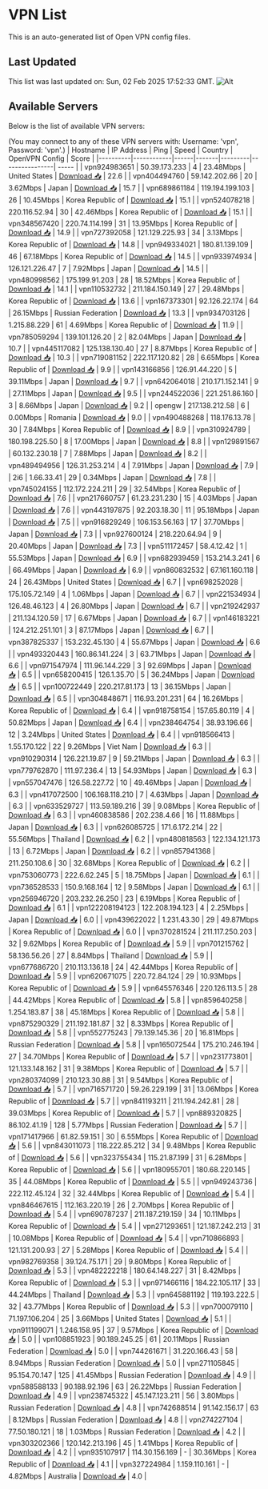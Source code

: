 # VPN List

This is an auto-generated list of Open VPN config files.

## Last Updated

This list was last updated on: Sun, 02 Feb 2025 17:52:33 GMT.
![Alt](https://repobeats.axiom.co/api/embed/186b98318ef1479477931607c1ad7d823f12451f.svg "Repobeats analytics image")

## Available Servers

Below is the list of available VPN servers:

(You may connect to any of these VPN servers with: Username: 'vpn', Password: 'vpn'.)
| Hostname | IP Address | Ping | Speed | Country | OpenVPN Config | Score |
|----------|------------|------|-------|---------|----------------| ----- |
| vpn924983651 | 50.39.173.233 | 4 | 23.48Mbps | United States | [Download 📥](./configs/server_0_US.ovpn) | 22.6 |
| vpn404494760 | 59.142.202.66 | 20 | 3.62Mbps | Japan | [Download 📥](./configs/server_1_JP.ovpn) | 15.7 |
| vpn689861184 | 119.194.199.103 | 26 | 10.45Mbps | Korea Republic of | [Download 📥](./configs/server_2_KR.ovpn) | 15.1 |
| vpn524078218 | 220.116.52.94 | 30 | 42.46Mbps | Korea Republic of | [Download 📥](./configs/server_3_KR.ovpn) | 15.1 |
| vpn348567420 | 220.74.114.199 | 31 | 13.95Mbps | Korea Republic of | [Download 📥](./configs/server_4_KR.ovpn) | 14.9 |
| vpn727392058 | 121.129.225.93 | 34 | 3.13Mbps | Korea Republic of | [Download 📥](./configs/server_5_KR.ovpn) | 14.8 |
| vpn949334021 | 180.81.139.109 | 46 | 67.18Mbps | Korea Republic of | [Download 📥](./configs/server_6_KR.ovpn) | 14.5 |
| vpn933974934 | 126.121.226.47 | 7 | 7.92Mbps | Japan | [Download 📥](./configs/server_7_JP.ovpn) | 14.5 |
| vpn480998562 | 175.199.91.203 | 28 | 18.52Mbps | Korea Republic of | [Download 📥](./configs/server_8_KR.ovpn) | 14.1 |
| vpn110532732 | 211.184.150.149 | 27 | 29.48Mbps | Korea Republic of | [Download 📥](./configs/server_9_KR.ovpn) | 13.6 |
| vpn167373301 | 92.126.22.174 | 64 | 26.15Mbps | Russian Federation | [Download 📥](./configs/server_10_RU.ovpn) | 13.3 |
| vpn934703126 | 1.215.88.229 | 61 | 4.69Mbps | Korea Republic of | [Download 📥](./configs/server_11_KR.ovpn) | 11.9 |
| vpn785059294 | 139.101.126.20 | 2 | 82.04Mbps | Japan | [Download 📥](./configs/server_12_JP.ovpn) | 10.7 |
| vpn445117082 | 125.138.130.40 | 27 | 8.87Mbps | Korea Republic of | [Download 📥](./configs/server_13_KR.ovpn) | 10.3 |
| vpn719081152 | 222.117.120.82 | 28 | 6.65Mbps | Korea Republic of | [Download 📥](./configs/server_14_KR.ovpn) | 9.9 |
| vpn143166856 | 126.91.44.220 | 5 | 39.11Mbps | Japan | [Download 📥](./configs/server_15_JP.ovpn) | 9.7 |
| vpn642064018 | 210.171.152.141 | 9 | 27.11Mbps | Japan | [Download 📥](./configs/server_16_JP.ovpn) | 9.5 |
| vpn244522036 | 221.251.86.160 | 3 | 8.66Mbps | Japan | [Download 📥](./configs/server_17_JP.ovpn) | 9.2 |
| opengw | 217.138.212.58 | 6 | 0.00Mbps | Romania | [Download 📥](./configs/server_18_RO.ovpn) | 9.0 |
| vpn490488268 | 118.176.13.78 | 30 | 7.84Mbps | Korea Republic of | [Download 📥](./configs/server_19_KR.ovpn) | 8.9 |
| vpn310924789 | 180.198.225.50 | 8 | 17.00Mbps | Japan | [Download 📥](./configs/server_20_JP.ovpn) | 8.8 |
| vpn129891567 | 60.132.230.18 | 7 | 7.88Mbps | Japan | [Download 📥](./configs/server_21_JP.ovpn) | 8.2 |
| vpn489494956 | 126.31.253.214 | 4 | 7.91Mbps | Japan | [Download 📥](./configs/server_22_JP.ovpn) | 7.9 |
| 2i6 | 1.66.33.41 | 29 | 0.34Mbps | Japan | [Download 📥](./configs/server_23_JP.ovpn) | 7.8 |
| vpn745024155 | 112.172.224.211 | 29 | 32.54Mbps | Korea Republic of | [Download 📥](./configs/server_24_KR.ovpn) | 7.6 |
| vpn217660757 | 61.23.231.230 | 15 | 4.03Mbps | Japan | [Download 📥](./configs/server_25_JP.ovpn) | 7.6 |
| vpn443197875 | 92.203.18.30 | 11 | 95.18Mbps | Japan | [Download 📥](./configs/server_26_JP.ovpn) | 7.5 |
| vpn916829249 | 106.153.56.163 | 17 | 37.70Mbps | Japan | [Download 📥](./configs/server_27_JP.ovpn) | 7.3 |
| vpn927600124 | 218.220.64.94 | 9 | 20.40Mbps | Japan | [Download 📥](./configs/server_28_JP.ovpn) | 7.3 |
| vpn511172457 | 58.4.12.42 | 1 | 55.53Mbps | Japan | [Download 📥](./configs/server_29_JP.ovpn) | 6.9 |
| vpn682939459 | 153.214.3.241 | 6 | 66.49Mbps | Japan | [Download 📥](./configs/server_30_JP.ovpn) | 6.9 |
| vpn860832532 | 67.161.160.118 | 24 | 26.43Mbps | United States | [Download 📥](./configs/server_31_US.ovpn) | 6.7 |
| vpn698252028 | 175.105.72.149 | 4 | 1.06Mbps | Japan | [Download 📥](./configs/server_32_JP.ovpn) | 6.7 |
| vpn221534934 | 126.48.46.123 | 4 | 26.80Mbps | Japan | [Download 📥](./configs/server_33_JP.ovpn) | 6.7 |
| vpn219242937 | 211.134.120.59 | 17 | 6.67Mbps | Japan | [Download 📥](./configs/server_34_JP.ovpn) | 6.7 |
| vpn146183221 | 124.212.251.101 | 3 | 87.17Mbps | Japan | [Download 📥](./configs/server_35_JP.ovpn) | 6.7 |
| vpn387825337 | 153.232.45.130 | 4 | 55.67Mbps | Japan | [Download 📥](./configs/server_36_JP.ovpn) | 6.6 |
| vpn493320443 | 160.86.141.224 | 3 | 63.71Mbps | Japan | [Download 📥](./configs/server_37_JP.ovpn) | 6.6 |
| vpn971547974 | 111.96.144.229 | 3 | 92.69Mbps | Japan | [Download 📥](./configs/server_38_JP.ovpn) | 6.5 |
| vpn658200415 | 126.1.35.70 | 5 | 36.24Mbps | Japan | [Download 📥](./configs/server_39_JP.ovpn) | 6.5 |
| vpn100722449 | 220.217.81.173 | 13 | 36.15Mbps | Japan | [Download 📥](./configs/server_40_JP.ovpn) | 6.5 |
| vpn304848671 | 116.93.201.231 | 64 | 16.26Mbps | Korea Republic of | [Download 📥](./configs/server_41_KR.ovpn) | 6.4 |
| vpn918758154 | 157.65.80.119 | 4 | 50.82Mbps | Japan | [Download 📥](./configs/server_42_JP.ovpn) | 6.4 |
| vpn238464754 | 38.93.196.66 | 12 | 3.24Mbps | United States | [Download 📥](./configs/server_43_US.ovpn) | 6.4 |
| vpn918566413 | 1.55.170.122 | 22 | 9.26Mbps | Viet Nam | [Download 📥](./configs/server_44_VN.ovpn) | 6.3 |
| vpn910290314 | 126.221.19.87 | 9 | 59.21Mbps | Japan | [Download 📥](./configs/server_45_JP.ovpn) | 6.3 |
| vpn779762870 | 111.97.236.4 | 13 | 54.93Mbps | Japan | [Download 📥](./configs/server_46_JP.ovpn) | 6.3 |
| vpn557047476 | 126.58.227.72 | 10 | 49.46Mbps | Japan | [Download 📥](./configs/server_47_JP.ovpn) | 6.3 |
| vpn417072500 | 106.168.118.210 | 7 | 4.63Mbps | Japan | [Download 📥](./configs/server_48_JP.ovpn) | 6.3 |
| vpn633529727 | 113.59.189.216 | 39 | 9.08Mbps | Korea Republic of | [Download 📥](./configs/server_49_KR.ovpn) | 6.3 |
| vpn460838586 | 202.238.4.66 | 16 | 11.88Mbps | Japan | [Download 📥](./configs/server_50_JP.ovpn) | 6.3 |
| vpn626085725 | 171.6.172.214 | 22 | 55.56Mbps | Thailand | [Download 📥](./configs/server_51_TH.ovpn) | 6.2 |
| vpn480818563 | 122.134.121.173 | 13 | 6.72Mbps | Japan | [Download 📥](./configs/server_52_JP.ovpn) | 6.2 |
| vpn857941368 | 211.250.108.6 | 30 | 32.68Mbps | Korea Republic of | [Download 📥](./configs/server_53_KR.ovpn) | 6.2 |
| vpn753060773 | 222.6.62.245 | 5 | 18.75Mbps | Japan | [Download 📥](./configs/server_54_JP.ovpn) | 6.1 |
| vpn736528533 | 150.9.168.164 | 12 | 9.58Mbps | Japan | [Download 📥](./configs/server_55_JP.ovpn) | 6.1 |
| vpn256946720 | 203.232.26.250 | 23 | 6.19Mbps | Korea Republic of | [Download 📥](./configs/server_56_KR.ovpn) | 6.1 |
| vpn122208194123 | 122.208.194.123 | 4 | 2.25Mbps | Japan | [Download 📥](./configs/server_57_JP.ovpn) | 6.0 |
| vpn439622022 | 1.231.43.30 | 29 | 49.87Mbps | Korea Republic of | [Download 📥](./configs/server_58_KR.ovpn) | 6.0 |
| vpn370281524 | 211.117.250.203 | 32 | 9.62Mbps | Korea Republic of | [Download 📥](./configs/server_59_KR.ovpn) | 5.9 |
| vpn701215762 | 58.136.56.26 | 27 | 8.84Mbps | Thailand | [Download 📥](./configs/server_60_TH.ovpn) | 5.9 |
| vpn677686720 | 210.113.136.18 | 24 | 42.44Mbps | Korea Republic of | [Download 📥](./configs/server_61_KR.ovpn) | 5.9 |
| vpn620671075 | 220.72.84.124 | 29 | 10.93Mbps | Korea Republic of | [Download 📥](./configs/server_62_KR.ovpn) | 5.9 |
| vpn645576346 | 220.126.113.5 | 28 | 44.42Mbps | Korea Republic of | [Download 📥](./configs/server_63_KR.ovpn) | 5.8 |
| vpn859640258 | 1.254.183.87 | 38 | 45.18Mbps | Korea Republic of | [Download 📥](./configs/server_64_KR.ovpn) | 5.8 |
| vpn875290329 | 211.192.181.87 | 32 | 8.33Mbps | Korea Republic of | [Download 📥](./configs/server_65_KR.ovpn) | 5.8 |
| vpn552775243 | 79.139.145.36 | 20 | 16.81Mbps | Russian Federation | [Download 📥](./configs/server_66_RU.ovpn) | 5.8 |
| vpn165072544 | 175.210.246.194 | 27 | 34.70Mbps | Korea Republic of | [Download 📥](./configs/server_67_KR.ovpn) | 5.7 |
| vpn231773801 | 121.133.148.162 | 31 | 9.38Mbps | Korea Republic of | [Download 📥](./configs/server_68_KR.ovpn) | 5.7 |
| vpn280374099 | 210.123.30.88 | 31 | 9.54Mbps | Korea Republic of | [Download 📥](./configs/server_69_KR.ovpn) | 5.7 |
| vpn716571720 | 59.26.229.199 | 31 | 13.06Mbps | Korea Republic of | [Download 📥](./configs/server_70_KR.ovpn) | 5.7 |
| vpn841193211 | 211.194.242.81 | 28 | 39.03Mbps | Korea Republic of | [Download 📥](./configs/server_71_KR.ovpn) | 5.7 |
| vpn889320825 | 86.102.41.19 | 128 | 5.77Mbps | Russian Federation | [Download 📥](./configs/server_72_RU.ovpn) | 5.7 |
| vpn171417966 | 61.82.59.151 | 30 | 6.55Mbps | Korea Republic of | [Download 📥](./configs/server_73_KR.ovpn) | 5.6 |
| vpn843011073 | 118.222.85.212 | 34 | 9.48Mbps | Korea Republic of | [Download 📥](./configs/server_74_KR.ovpn) | 5.6 |
| vpn323755434 | 115.21.87.199 | 31 | 6.28Mbps | Korea Republic of | [Download 📥](./configs/server_75_KR.ovpn) | 5.6 |
| vpn180955701 | 180.68.220.145 | 35 | 44.08Mbps | Korea Republic of | [Download 📥](./configs/server_76_KR.ovpn) | 5.5 |
| vpn949243736 | 222.112.45.124 | 32 | 32.44Mbps | Korea Republic of | [Download 📥](./configs/server_77_KR.ovpn) | 5.4 |
| vpn846467615 | 112.163.220.19 | 26 | 2.70Mbps | Korea Republic of | [Download 📥](./configs/server_78_KR.ovpn) | 5.4 |
| vpn690787237 | 211.187.219.159 | 34 | 10.11Mbps | Korea Republic of | [Download 📥](./configs/server_79_KR.ovpn) | 5.4 |
| vpn271293651 | 121.187.242.213 | 31 | 10.08Mbps | Korea Republic of | [Download 📥](./configs/server_80_KR.ovpn) | 5.4 |
| vpn710866893 | 121.131.200.93 | 27 | 5.28Mbps | Korea Republic of | [Download 📥](./configs/server_81_KR.ovpn) | 5.4 |
| vpn982769358 | 39.124.75.171 | 29 | 9.80Mbps | Korea Republic of | [Download 📥](./configs/server_82_KR.ovpn) | 5.3 |
| vpn482222218 | 180.64.148.227 | 31 | 8.42Mbps | Korea Republic of | [Download 📥](./configs/server_83_KR.ovpn) | 5.3 |
| vpn971466116 | 184.22.105.117 | 33 | 44.24Mbps | Thailand | [Download 📥](./configs/server_84_TH.ovpn) | 5.3 |
| vpn645881192 | 119.193.222.5 | 32 | 43.77Mbps | Korea Republic of | [Download 📥](./configs/server_85_KR.ovpn) | 5.3 |
| vpn700079110 | 71.197.106.204 | 25 | 3.66Mbps | United States | [Download 📥](./configs/server_86_US.ovpn) | 5.1 |
| vpn911199071 | 1.246.158.95 | 37 | 9.57Mbps | Korea Republic of | [Download 📥](./configs/server_87_KR.ovpn) | 5.0 |
| vpn108851923 | 90.189.245.25 | 61 | 20.11Mbps | Russian Federation | [Download 📥](./configs/server_88_RU.ovpn) | 5.0 |
| vpn744261671 | 31.220.166.43 | 58 | 8.94Mbps | Russian Federation | [Download 📥](./configs/server_89_RU.ovpn) | 5.0 |
| vpn271105845 | 95.154.70.147 | 125 | 41.45Mbps | Russian Federation | [Download 📥](./configs/server_90_RU.ovpn) | 4.9 |
| vpn588588133 | 90.188.92.196 | 63 | 26.22Mbps | Russian Federation | [Download 📥](./configs/server_91_RU.ovpn) | 4.9 |
| vpn238745322 | 45.147.123.211 | 56 | 3.80Mbps | Russian Federation | [Download 📥](./configs/server_92_RU.ovpn) | 4.8 |
| vpn742688514 | 91.142.156.17 | 63 | 8.12Mbps | Russian Federation | [Download 📥](./configs/server_93_RU.ovpn) | 4.8 |
| vpn274227104 | 77.50.180.121 | 18 | 1.03Mbps | Russian Federation | [Download 📥](./configs/server_94_RU.ovpn) | 4.2 |
| vpn303202366 | 120.142.213.196 | 45 | 1.41Mbps | Korea Republic of | [Download 📥](./configs/server_95_KR.ovpn) | 4.2 |
| vpn935107917 | 114.30.156.169 | - | 30.36Mbps | Korea Republic of | [Download 📥](./configs/server_96_KR.ovpn) | 4.1 |
| vpn327224984 | 1.159.110.161 | - | 4.82Mbps | Australia | [Download 📥](./configs/server_97_AU.ovpn) | 4.0 |
